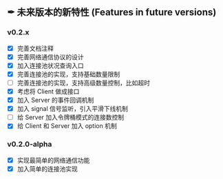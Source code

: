 ## ✒ 未来版本的新特性 (Features in future versions)

### v0.2.x

* [x] 完善文档注释
* [x] 完善网络通信协议的设计
* [x] 加入连接池状况查询入口
* [x] 完善连接池的实现，支持基础数量限制
* [ ] 完善连接池的实现，支持高级数量控制，比如超时
* [x] 考虑将 Client 做成接口
* [x] 加入 Server 的事件回调机制
* [x] 加入 signal 信号监听，引入平滑下线机制
* [ ] 给 Server 加入令牌桶模式的连接数控制
* [x] 给 Client 和 Server 加入 option 机制

### v0.2.0-alpha

* [x] 实现最简单的网络通信功能
* [x] 加入简单的连接池实现